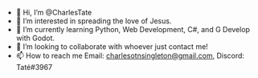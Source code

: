 - 👋 Hi, I’m @CharlesTate
- 👀 I’m interested in spreading the love of Jesus.
- 🌱 I’m currently learning Python, Web Development, C#, and G Develop with Godot.
- 💞️ I’m looking to collaborate with whoever just contact me!
- 📫 How to reach me Email: charlesotnsingleton@gmail.com, Discord: Taté#3967

<!---
Pokémon Black and White is a great game, have an amazing day.
--->
